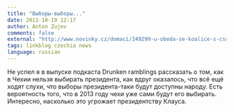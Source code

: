 ```yaml
---
title: "Выборы-выборы..."
date: 2011-10-19 12:17
author: Anton Zujev
comments: false
external: "http://www.novinky.cz/domaci/249299-u-obeda-se-koalice-s-cssd-dohodla-na-resuscitaci-prime-volby.html"
tags: linkblog czechia news
language: russian
---
```


Не успел я в выпуске подкаста Drunken ramblings рассказать о том, как в Чехии нельзя выбирать президента, как вдруг оказалось, что всё ещё ходят слухи, что выборы президента-таки будут доступны народу. Есть вероятность того, что в 2013 году чехи уже сами будут его выбирать. Интересно, насколько это угрожает президентству Клауса.
